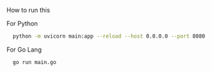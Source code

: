 How to run this 

For Python 
```bash
  python -m uvicorn main:app --reload --host 0.0.0.0 --port 8080
```

For Go Lang
```bash
  go run main.go
```
